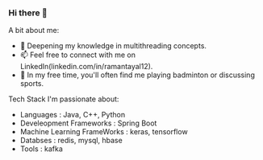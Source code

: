 ### Hi there 👋

<!--
**ramantayal12/ramantayal12** is a ✨ _special_ ✨ repository because its `README.md` (this file) appears on your GitHub profile.
-->
A bit about me:

- 🌱 Deepening my knowledge in multithreading concepts.
- 📫 Feel free to connect with me on LinkedIn(linkedin.com/in/ramantayal12).
- 🏸 In my free time, you'll often find me playing badminton or discussing sports.

Tech Stack I'm passionate about: 

- Languages : Java, C++, Python
- Develeopment Frameworks : Spring Boot
- Machine Learning FrameWorks : keras, tensorflow
- Databses : redis, mysql, hbase
- Tools : kafka
